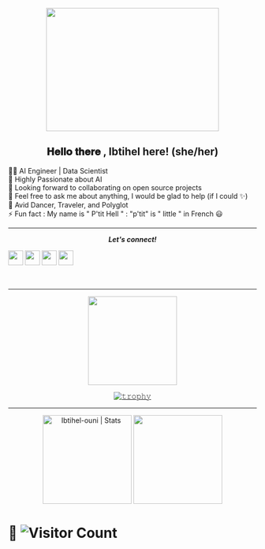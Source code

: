 <p align="center">
    <img src="https://user-images.githubusercontent.com/58151963/107021205-26e87c80-67a4-11eb-9b36-4e4337b3717b.gif" height="250px" width="350px">
</p>
<h2 align="center"> 𝐇𝐞𝐥𝐥𝐨 𝐭𝐡𝐞𝐫𝐞 , Ibtihel here! (she/her) </h2>

👩‍💻 AI Engineer | Data Scientist \
🚀 Highly Passionate about AI \
👯 Looking forward to collaborating on open source projects \
💬 Feel free to ask me about anything, I would be glad to help (if I could ✨)\
💙 Avid Dancer, Traveler, and Polyglot\
⚡ Fun fact : My name is " P'tit Hell " : "p'tit" is " little " in French 😃 

<hr />

<p align="center">
  <b><i>Let's connect!</i></b>
  
  [<img height="30" src="https://img.shields.io/badge/linkedin-blue.svg?&style=for-the-badge&logo=linkedin&logoColor=white" />][LinkedIn]
  [<img height="30" src="https://img.shields.io/badge/twitter-%231DA1F2.svg?&style=for-the-badge&logo=twitter&logoColor=white" />][twitter]
  [<img height="30" src = "https://img.shields.io/badge/Youtube-%23E4405F.svg?&style=for-the-badge&logo=Youtube&logoColor=white">][Youtube] 
  [<img height="30" src = "https://img.shields.io/badge/Facebook-036be4.svg?&style=for-the-badge&logo=facebook&logoColor=white">][Facebook]
  
  <br />
  </p>
  
<hr />

<div align="center">

<!-- streak and trophies -->

  <img height="180em" align="center" src="https://github-readme-streak-stats.herokuapp.com/?user=Ibtihel-ouni&theme=dark&hide_border=true"/>


[![𝚝𝚛𝚘𝚙𝚑𝚢](https://github-profile-trophy.vercel.app/?username=Ibtihel-ouni&column=8&margin-w=35&margin-h=35&no-bg=true&no-frame=true&theme=radical)](https://github.com/Ibtihel-ouni)

</div>

<hr>

<div align="center">
  <img height="180em" src="https://github-readme-stats.vercel.app/api?username=Ibtihel-ouni&show_icons=true&theme=gotham" alt="Ibtihel-ouni | Stats" />
  <img height="180em" src="https://github-readme-stats.vercel.app/api/top-langs/?username=Ibtihel-ouni&layout=compact&langs_count=5&theme=gotham"/>

</div>


 # 🔭  ![Visitor Count](https://profile-counter.glitch.me/{Ibtihel-ouni}/count.svg)
 
 
[twitter]: https://twitter.com/ibtihel_ouni
[youtube]: https://www.youtube.com/channel/UCuOTyrYbh91uCFNd-4znObQ
[gmail]: https://gmail.com
[linkedin]: https://www.linkedin.com/in/ibtihel-ouni-009b9a172/
[Facebook]: https://www.facebook.com/btii.hal/
